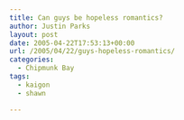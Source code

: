 ```yaml
---
title: Can guys be hopeless romantics?
author: Justin Parks
layout: post
date: 2005-04-22T17:53:13+00:00
url: /2005/04/22/guys-hopeless-romantics/
categories:
  - Chipmunk Bay
tags:
  - kaigon
  - shawn

---
```

